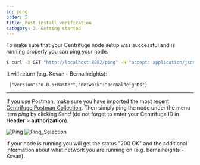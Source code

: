 ```yaml
---
id: ping
order: 5
title: Post install verification
category: 2. Getting started
---
```


To make sure that your Centrifuge node setup was successful and is running properly you can ping your node. 

  ```bash
  $ curl -X GET "http://localhost:8082/ping" -H "accept: application/json"
  ```
  
  It will return (e.g. Kovan - Bernalheights):
  
  ``` {"version":"0.0.6+master","network":"bernalheights"}```
  
---

If you use Postman, make sure you have imported the most recent [Centrifuge Postman Collection](https://www.getpostman.com/collections/828cc6af5bc56642ba42). Then simply ping the node under the menu item _ping_ by clicking _Send_ (do not forget to enter your Centrifuge ID in **Header** > **authorization**).

![Ping](./ping.png)
![Ping_Selection](./ping-selection.png)

If your node is running you will get the status "200 OK" and the additional information about what network you are running on (e.g. bernalheights - Kovan).
 
